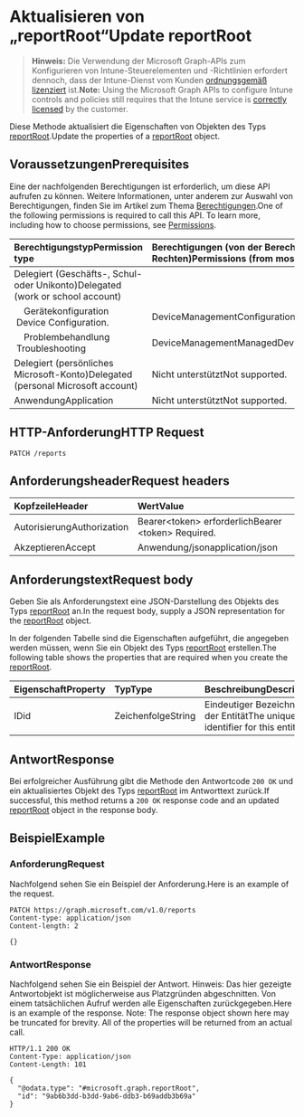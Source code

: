 # <a name="update-reportroot"></a><span data-ttu-id="fde0e-101">Aktualisieren von „reportRoot“</span><span class="sxs-lookup"><span data-stu-id="fde0e-101">Update reportRoot</span></span>

> <span data-ttu-id="fde0e-102">**Hinweis:** Die Verwendung der Microsoft Graph-APIs zum Konfigurieren von Intune-Steuerelementen und -Richtlinien erfordert dennoch, dass der Intune-Dienst vom Kunden [ordnungsgemäß lizenziert](https://go.microsoft.com/fwlink/?linkid=839381) ist.</span><span class="sxs-lookup"><span data-stu-id="fde0e-102">**Note:** Using the Microsoft Graph APIs to configure Intune controls and policies still requires that the Intune service is [correctly licensed](https://go.microsoft.com/fwlink/?linkid=839381) by the customer.</span></span>

<span data-ttu-id="fde0e-103">Diese Methode aktualisiert die Eigenschaften von Objekten des Typs [reportRoot](../resources/intune_shared_reportroot.md).</span><span class="sxs-lookup"><span data-stu-id="fde0e-103">Update the properties of a [reportRoot](../resources/intune_shared_reportroot.md) object.</span></span>
## <a name="prerequisites"></a><span data-ttu-id="fde0e-104">Voraussetzungen</span><span class="sxs-lookup"><span data-stu-id="fde0e-104">Prerequisites</span></span>
<span data-ttu-id="fde0e-p101">Eine der nachfolgenden Berechtigungen ist erforderlich, um diese API aufrufen zu können. Weitere Informationen, unter anderem zur Auswahl von Berechtigungen, finden Sie im Artikel zum Thema [Berechtigungen](../../../concepts/permissions_reference.md).</span><span class="sxs-lookup"><span data-stu-id="fde0e-p101">One of the following permissions is required to call this API. To learn more, including how to choose permissions, see [Permissions](../../../concepts/permissions_reference.md).</span></span>

|<span data-ttu-id="fde0e-107">Berechtigungstyp</span><span class="sxs-lookup"><span data-stu-id="fde0e-107">Permission type</span></span>|<span data-ttu-id="fde0e-108">Berechtigungen (von der Berechtigung mit den meisten Rechten zu der mit den wenigsten Rechten)</span><span class="sxs-lookup"><span data-stu-id="fde0e-108">Permissions (from most to least privileged)</span></span>|
|:---|:---|
|<span data-ttu-id="fde0e-109">Delegiert (Geschäfts-, Schul- oder Unikonto)</span><span class="sxs-lookup"><span data-stu-id="fde0e-109">Delegated (work or school account)</span></span>||
| <span data-ttu-id="fde0e-110">&nbsp; &nbsp; Gerätekonfiguration</span><span class="sxs-lookup"><span data-stu-id="fde0e-110">&nbsp; &nbsp;Device Configuration.</span></span> | <span data-ttu-id="fde0e-111">DeviceManagementConfiguration.ReadWrite.All</span><span class="sxs-lookup"><span data-stu-id="fde0e-111">DeviceManagementConfiguration.ReadWrite.All</span></span>|
| <span data-ttu-id="fde0e-112">&nbsp; &nbsp; Problembehandlung</span><span class="sxs-lookup"><span data-stu-id="fde0e-112">&nbsp; &nbsp;Troubleshooting</span></span> | <span data-ttu-id="fde0e-113">DeviceManagementManagedDevices.ReadWrite.All</span><span class="sxs-lookup"><span data-stu-id="fde0e-113">DeviceManagementManagedDevices.ReadWrite.All</span></span>|
|<span data-ttu-id="fde0e-114">Delegiert (persönliches Microsoft-Konto)</span><span class="sxs-lookup"><span data-stu-id="fde0e-114">Delegated (personal Microsoft account)</span></span>|<span data-ttu-id="fde0e-115">Nicht unterstützt</span><span class="sxs-lookup"><span data-stu-id="fde0e-115">Not supported.</span></span>|
|<span data-ttu-id="fde0e-116">Anwendung</span><span class="sxs-lookup"><span data-stu-id="fde0e-116">Application</span></span>|<span data-ttu-id="fde0e-117">Nicht unterstützt</span><span class="sxs-lookup"><span data-stu-id="fde0e-117">Not supported.</span></span>|

## <a name="http-request"></a><span data-ttu-id="fde0e-118">HTTP-Anforderung</span><span class="sxs-lookup"><span data-stu-id="fde0e-118">HTTP Request</span></span>
<!-- {
  "blockType": "ignored"
}
-->
``` http
PATCH /reports
```

## <a name="request-headers"></a><span data-ttu-id="fde0e-119">Anforderungsheader</span><span class="sxs-lookup"><span data-stu-id="fde0e-119">Request headers</span></span>
|<span data-ttu-id="fde0e-120">Kopfzeile</span><span class="sxs-lookup"><span data-stu-id="fde0e-120">Header</span></span>|<span data-ttu-id="fde0e-121">Wert</span><span class="sxs-lookup"><span data-stu-id="fde0e-121">Value</span></span>|
|:---|:---|
|<span data-ttu-id="fde0e-122">Autorisierung</span><span class="sxs-lookup"><span data-stu-id="fde0e-122">Authorization</span></span>|<span data-ttu-id="fde0e-123">Bearer&lt;token&gt; erforderlich</span><span class="sxs-lookup"><span data-stu-id="fde0e-123">Bearer &lt;token&gt; Required.</span></span>|
|<span data-ttu-id="fde0e-124">Akzeptieren</span><span class="sxs-lookup"><span data-stu-id="fde0e-124">Accept</span></span>|<span data-ttu-id="fde0e-125">Anwendung/json</span><span class="sxs-lookup"><span data-stu-id="fde0e-125">application/json</span></span>|

## <a name="request-body"></a><span data-ttu-id="fde0e-126">Anforderungstext</span><span class="sxs-lookup"><span data-stu-id="fde0e-126">Request body</span></span>
<span data-ttu-id="fde0e-127">Geben Sie als Anforderungstext eine JSON-Darstellung des Objekts des Typs [reportRoot](../resources/intune_shared_reportroot.md) an.</span><span class="sxs-lookup"><span data-stu-id="fde0e-127">In the request body, supply a JSON representation for the [reportRoot](../resources/intune_shared_reportroot.md) object.</span></span>

<span data-ttu-id="fde0e-128">In der folgenden Tabelle sind die Eigenschaften aufgeführt, die angegeben werden müssen, wenn Sie ein Objekt des Typs [reportRoot](../resources/intune_shared_reportroot.md) erstellen.</span><span class="sxs-lookup"><span data-stu-id="fde0e-128">The following table shows the properties that are required when you create the [reportRoot](../resources/intune_shared_reportroot.md).</span></span>

|<span data-ttu-id="fde0e-129">Eigenschaft</span><span class="sxs-lookup"><span data-stu-id="fde0e-129">Property</span></span>|<span data-ttu-id="fde0e-130">Typ</span><span class="sxs-lookup"><span data-stu-id="fde0e-130">Type</span></span>|<span data-ttu-id="fde0e-131">Beschreibung</span><span class="sxs-lookup"><span data-stu-id="fde0e-131">Description</span></span>|
|:---|:---|:---|
|<span data-ttu-id="fde0e-132">ID</span><span class="sxs-lookup"><span data-stu-id="fde0e-132">id</span></span>|<span data-ttu-id="fde0e-133">Zeichenfolge</span><span class="sxs-lookup"><span data-stu-id="fde0e-133">String</span></span>|<span data-ttu-id="fde0e-134">Eindeutiger Bezeichner der Entität</span><span class="sxs-lookup"><span data-stu-id="fde0e-134">The unique identifier for this entity.</span></span>|



## <a name="response"></a><span data-ttu-id="fde0e-135">Antwort</span><span class="sxs-lookup"><span data-stu-id="fde0e-135">Response</span></span>
<span data-ttu-id="fde0e-136">Bei erfolgreicher Ausführung gibt die Methode den Antwortcode `200 OK` und ein aktualisiertes Objekt des Typs [reportRoot](../resources/intune_shared_reportroot.md) im Antworttext zurück.</span><span class="sxs-lookup"><span data-stu-id="fde0e-136">If successful, this method returns a `200 OK` response code and an updated [reportRoot](../resources/intune_shared_reportroot.md) object in the response body.</span></span>

## <a name="example"></a><span data-ttu-id="fde0e-137">Beispiel</span><span class="sxs-lookup"><span data-stu-id="fde0e-137">Example</span></span>
### <a name="request"></a><span data-ttu-id="fde0e-138">Anforderung</span><span class="sxs-lookup"><span data-stu-id="fde0e-138">Request</span></span>
<span data-ttu-id="fde0e-139">Nachfolgend sehen Sie ein Beispiel der Anforderung.</span><span class="sxs-lookup"><span data-stu-id="fde0e-139">Here is an example of the request.</span></span>
``` http
PATCH https://graph.microsoft.com/v1.0/reports
Content-type: application/json
Content-length: 2

{}
```

### <a name="response"></a><span data-ttu-id="fde0e-140">Antwort</span><span class="sxs-lookup"><span data-stu-id="fde0e-140">Response</span></span>
<span data-ttu-id="fde0e-p102">Nachfolgend sehen Sie ein Beispiel der Antwort. Hinweis: Das hier gezeigte Antwortobjekt ist möglicherweise aus Platzgründen abgeschnitten. Von einem tatsächlichen Aufruf werden alle Eigenschaften zurückgegeben.</span><span class="sxs-lookup"><span data-stu-id="fde0e-p102">Here is an example of the response. Note: The response object shown here may be truncated for brevity. All of the properties will be returned from an actual call.</span></span>
``` http
HTTP/1.1 200 OK
Content-Type: application/json
Content-Length: 101

{
  "@odata.type": "#microsoft.graph.reportRoot",
  "id": "9ab6b3dd-b3dd-9ab6-ddb3-b69addb3b69a"
}
```








